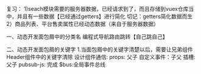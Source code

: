 复习：
1)seach模块需要的服务器数据，已经请求到了，而且存储到vuex仓库当中，并且有一些数据【已经通过getters】进行简化
切记：getters简化数据而生
2）商品列表、平台售卖属性已经动态数据（来自于服务器数据）


一、动态开发面包屑中的分类名
编程式导航路由跳转【自己跳自己】

二、动态开发面包屑的关键字
1.当面包屑中的关键字清楚以后，需要让兄弟组件Header组件中的关键字清除
设计组件通信:
props:  父子
自定义事件：子父
插槽: 父子
pubsub-js: 完成
$bus:全局事件总线